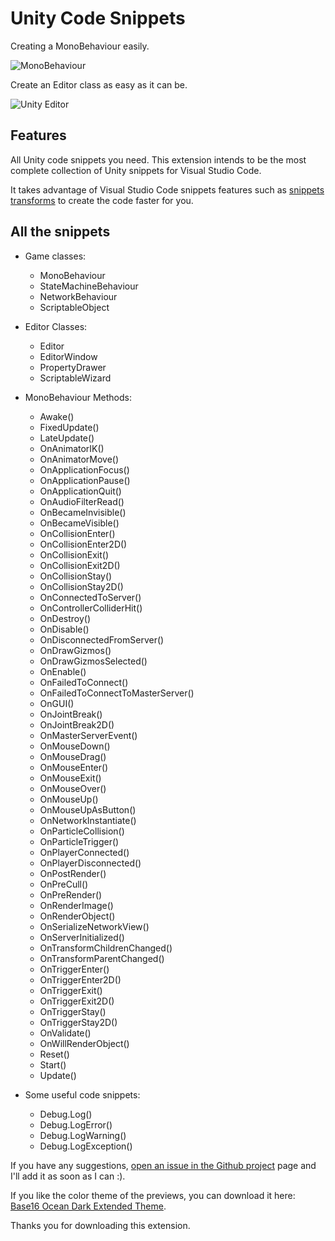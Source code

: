# Unity Code Snippets #

Creating a MonoBehaviour easily.

![MonoBehaviour](https://raw.githubusercontent.com/kleber-swf/vscode-unity-code-snippets/master/images/usage-01.gif)

Create an Editor class as easy as it can be.

![Unity Editor](https://raw.githubusercontent.com/kleber-swf/vscode-unity-code-snippets/master/images/usage-02.gif)

## Features

All Unity code snippets you need. This extension intends to be the most complete collection of Unity snippets for Visual Studio Code.

It takes advantage of Visual Studio Code snippets features such as [snippets transforms](https://code.visualstudio.com/updates/v1_17#_snippet-transforms) to create the code faster for you.

## All the snippets

* Game classes:
	* MonoBehaviour
	* StateMachineBehaviour
	* NetworkBehaviour
	* ScriptableObject

* Editor Classes:
	* Editor
	* EditorWindow
	* PropertyDrawer
	* ScriptableWizard

* MonoBehaviour Methods:
	* Awake()
	* FixedUpdate()
	* LateUpdate()
	* OnAnimatorIK()
	* OnAnimatorMove()
	* OnApplicationFocus()
	* OnApplicationPause()
	* OnApplicationQuit()
	* OnAudioFilterRead()
	* OnBecameInvisible()
	* OnBecameVisible()
	* OnCollisionEnter()
	* OnCollisionEnter2D()
	* OnCollisionExit()
	* OnCollisionExit2D()
	* OnCollisionStay()
	* OnCollisionStay2D()
	* OnConnectedToServer()
	* OnControllerColliderHit()
	* OnDestroy()
	* OnDisable()
	* OnDisconnectedFromServer()
	* OnDrawGizmos()
	* OnDrawGizmosSelected()
	* OnEnable()
	* OnFailedToConnect()
	* OnFailedToConnectToMasterServer()
	* OnGUI()
	* OnJointBreak()
	* OnJointBreak2D()
	* OnMasterServerEvent()
	* OnMouseDown()
	* OnMouseDrag()
	* OnMouseEnter()
	* OnMouseExit()
	* OnMouseOver()
	* OnMouseUp()
	* OnMouseUpAsButton()
	* OnNetworkInstantiate()
	* OnParticleCollision()
	* OnParticleTrigger()
	* OnPlayerConnected()
	* OnPlayerDisconnected()
	* OnPostRender()
	* OnPreCull()
	* OnPreRender()
	* OnRenderImage()
	* OnRenderObject()
	* OnSerializeNetworkView()
	* OnServerInitialized()
	* OnTransformChildrenChanged()
	* OnTransformParentChanged()
	* OnTriggerEnter()
	* OnTriggerEnter2D()
	* OnTriggerExit()
	* OnTriggerExit2D()
	* OnTriggerStay()
	* OnTriggerStay2D()
	* OnValidate()
	* OnWillRenderObject()
	* Reset()
	* Start()
	* Update()

* Some useful code snippets:
	* Debug.Log()
	* Debug.LogError()
	* Debug.LogWarning()
	* Debug.LogException()

If you have any suggestions, [open an issue in the Github project](https://github.com/kleber-swf/vscode-unity-code-snippets/issues) page and I'll add it as soon as I can :).

If you like the color theme of the previews, you can download it here: [Base16 Ocean Dark Extended Theme](https://marketplace.visualstudio.com/items?itemName=kleber-swf.ocean-dark-extended).

Thanks you for downloading this extension.